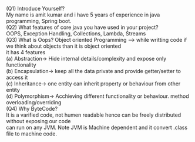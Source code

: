 (Q1) Introduce Yourself?<br>
      My name is amit kumar and i have 5 years of experience in java programming, Spring boot. <br>
(Q2) What features of core java you have used in your project?<br>
      OOPS, Exception Handling, Collections, Lambda, Streams<br>
(Q3) What is Oops?
     Object oriented Programming --> while writting code if we think about objects than it is object oriented<br>
     it has 4 features <br>
     (a) Abstraction-> Hide internal details/complexity and expose only functionality <br>
     (b) Encapsulation-> keep all the data private and provide getter/setter to access it <br>
     (c) Inheritance-> one entity can inherit property or behaviour from other entity <br>
     (d) Polymorphism-> Acchieving different functionality or behaviour. method overloading/overriding <br>
(Q4) Why ByteCode? <br>
     It is a varified code, not humen readable hence can be freely distributed without exposing our code <br>
     can run on any JVM. Note JVM is Machine dependent and it convert .class file to machine code.<br> 

